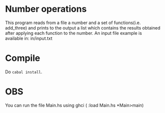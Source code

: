 Number operations
================
This program reads from a file a number and a set of functions(i.e. add_three)
 and prints to the output a list which contains the results obtained after
 applying each function to the number.
An input file example is available in: in/input.txt

Compile
=======

Do `cabal install`.

OBS
=======
You can run the file Main.hs using ghci ( :load Main.hs	*Main>main)